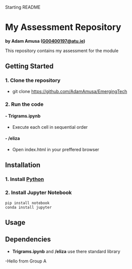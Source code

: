 Starting README

# My Assessment Repository

**by Adam Amusa (G00400197@atu.ie)**

This repository contains my assessment for the module

## Getting Started
### 1. Clone the repository
- git clone https://github.com/AdamAmusa/EmergingTech
### 2. Run the code
  #### - Trigrams.ipynb
  - Execute each cell in sequential order
  #### - /eliza
  - Open index.html in your preffered browser

## Installation
### 1. Install [Python](https://www.python.org/downloads/)
### 2. Install Jupyter Notebook
    pip install notebook
    conda install jupyter


## Usage

## Dependencies
- **Trigrams.ipynb** and **/eliza** use there standard library


-Hello from Group A
